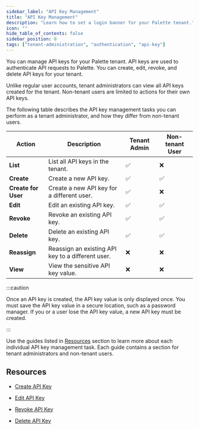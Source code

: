 ```yaml
---
sidebar_label: "API Key Management"
title: "API Key Management"
description: "Learn how to set a login banner for your Palette tenant."
icon: ""
hide_table_of_contents: false
sidebar_position: 0
tags: ["tenant-administration", "authentication", "api-key"]
---
```


You can manage API keys for your Palette tenant. API keys are used to authenticate API requests to Palette. You can create, edit, revoke, and delete API keys for your tenant. 

Unlike regular user accounts, tenant administrators can view all API keys created for the tenant. Non-tenant users are limited to actions for their own API keys. 


The following table describes the API key management tasks you can perform as a tenant administrator, and how they differ from non-tenant users.

| **Action** | **Description** | **Tenant Admin** | **Non-tenant User** |
| --- | --- | --- | --- |
| **List** | List all API keys in the tenant. | ✅ | ❌ |
| **Create** | Create a new API key. | ✅ |  ✅ |
| **Create for User** | Create a new API key for a different user. | ✅ | ❌ |
| **Edit** | Edit an existing API key. | ✅ | ✅ |
| **Revoke** | Revoke an existing API key. | ✅ | ✅ |
| **Delete** | Delete an existing API key. | ✅ | ✅ |
| **Reassign** | Reassign an existing API key to a different user. | ❌ | ❌ |
| **View** | View the sensitive API key value. | ❌ | ❌ |


:::caution

Once an API key is created, the API key value is only displayed once. You must save the API key value in a secure location, such as a password manager. If you or a user lose the API key value, a new API key must be created.

:::


Use the guides listed in [Resources](#resources) section to learn more about each individual API key management task. Each guide contains a section for tenant administrators and non-tenant users.


## Resources

- [Create API Key](../user-management/authentication/api-key/create-api-key.md)

- [Edit API Key](../user-management/authentication/api-key/modify-api-key.md)

- [Revoke API Key](../user-management/authentication/api-key/revoke-api-key.md)

- [Delete API Key](../user-management/authentication/api-key/delete-api-key.md)